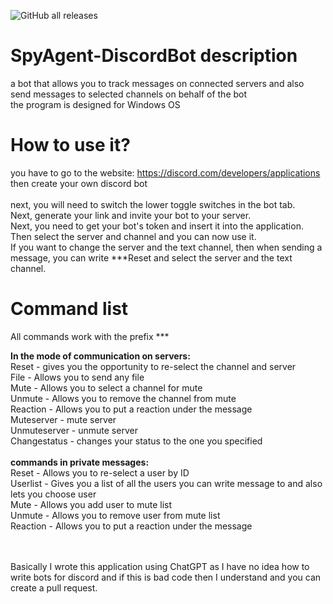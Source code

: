 ![GitHub all releases](https://img.shields.io/github/downloads/progame1201/SpyAgent-DiscordBot/total)

# SpyAgent-DiscordBot description
a bot that allows you to track messages on connected servers and also send messages to selected channels on behalf of the bot<br>
the program is designed for Windows OS
# How to use it?
you have to go to the website: https://discord.com/developers/applications then create your own discord bot <br>
<br>
next, you will need to switch the lower toggle switches in the bot tab.<br> Next, generate your link and invite your bot to your server.<br> Next, you need to get your bot's token and insert it into the application.<br> Then select the server and channel and you can now use it.<br> If you want to change the server and the text channel, then when sending a message, you can write ***Reset and select the server and the text channel. 

# Command list
All commands work with the prefix ***<br>

**In the mode of communication on servers:** <br>
Reset - gives you the opportunity to re-select the channel and server <br>
File - Allows you to send any file <br>
Mute - Allows you to select a channel for mute<br>
Unmute - Allows you to remove the channel from mute <br>
Reaction - Allows you to put a reaction under the message<br>
Muteserver - mute server<br>
Unmuteserver - unmute server<br>
Changestatus - changes your status to the one you specified<br>
<br>
**commands in private messages:**<br>
Reset - Allows you to re-select a user by ID<br>
Userlist - Gives you a list of all the users you can write message to and also lets you choose user<br>
Mute - Allows you add user to mute list<br>
Unmute - Allows you to remove user from mute list <br>
Reaction - Allows you to put a reaction under the message

<br>
<br>
Basically I wrote this application using ChatGPT as I have no idea how to write bots for discord and if this is bad code then I understand and you can create a pull request.
